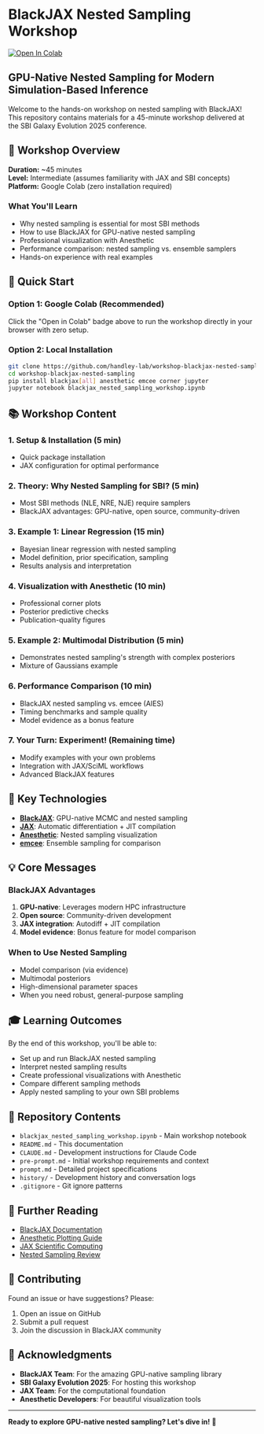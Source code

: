 # BlackJAX Nested Sampling Workshop

[![Open In Colab](https://colab.research.google.com/assets/colab-badge.svg)](https://colab.research.google.com/github/handley-lab/workshop-blackjax-nested-sampling/blob/main/blackjax_nested_sampling_workshop.ipynb)

## GPU-Native Nested Sampling for Modern Simulation-Based Inference

Welcome to the hands-on workshop on nested sampling with BlackJAX! This repository contains materials for a 45-minute workshop delivered at the SBI Galaxy Evolution 2025 conference.

## 🎯 Workshop Overview

**Duration:** ~45 minutes  
**Level:** Intermediate (assumes familiarity with JAX and SBI concepts)  
**Platform:** Google Colab (zero installation required)

### What You'll Learn

- Why nested sampling is essential for most SBI methods
- How to use BlackJAX for GPU-native nested sampling
- Professional visualization with Anesthetic
- Performance comparison: nested sampling vs. ensemble samplers
- Hands-on experience with real examples

## 🚀 Quick Start

### Option 1: Google Colab (Recommended)
Click the "Open in Colab" badge above to run the workshop directly in your browser with zero setup.

### Option 2: Local Installation
```bash
git clone https://github.com/handley-lab/workshop-blackjax-nested-sampling.git
cd workshop-blackjax-nested-sampling
pip install blackjax[all] anesthetic emcee corner jupyter
jupyter notebook blackjax_nested_sampling_workshop.ipynb
```

## 📚 Workshop Content

### 1. Setup & Installation (5 min)
- Quick package installation
- JAX configuration for optimal performance

### 2. Theory: Why Nested Sampling for SBI? (5 min)
- Most SBI methods (NLE, NRE, NJE) require samplers
- BlackJAX advantages: GPU-native, open source, community-driven

### 3. Example 1: Linear Regression (15 min)
- Bayesian linear regression with nested sampling
- Model definition, prior specification, sampling
- Results analysis and interpretation

### 4. Visualization with Anesthetic (10 min)
- Professional corner plots
- Posterior predictive checks
- Publication-quality figures

### 5. Example 2: Multimodal Distribution (5 min)
- Demonstrates nested sampling's strength with complex posteriors
- Mixture of Gaussians example

### 6. Performance Comparison (10 min)
- BlackJAX nested sampling vs. emcee (AIES)
- Timing benchmarks and sample quality
- Model evidence as a bonus feature

### 7. Your Turn: Experiment! (Remaining time)
- Modify examples with your own problems
- Integration with JAX/SciML workflows
- Advanced BlackJAX features

## 🔧 Key Technologies

- **[BlackJAX](https://github.com/handley-lab/blackjax)**: GPU-native MCMC and nested sampling
- **[JAX](https://jax.readthedocs.io/)**: Automatic differentiation + JIT compilation
- **[Anesthetic](https://anesthetic.readthedocs.io/)**: Nested sampling visualization
- **[emcee](https://emcee.readthedocs.io/)**: Ensemble sampling for comparison

## 💡 Core Messages

### BlackJAX Advantages
1. **GPU-native**: Leverages modern HPC infrastructure
2. **Open source**: Community-driven development
3. **JAX integration**: Autodiff + JIT compilation
4. **Model evidence**: Bonus feature for model comparison

### When to Use Nested Sampling
- Model comparison (via evidence)
- Multimodal posteriors
- High-dimensional parameter spaces
- When you need robust, general-purpose sampling

## 🎓 Learning Outcomes

By the end of this workshop, you'll be able to:
- Set up and run BlackJAX nested sampling
- Interpret nested sampling results
- Create professional visualizations with Anesthetic
- Compare different sampling methods
- Apply nested sampling to your own SBI problems

## 📁 Repository Contents

- `blackjax_nested_sampling_workshop.ipynb` - Main workshop notebook
- `README.md` - This documentation  
- `CLAUDE.md` - Development instructions for Claude Code
- `pre-prompt.md` - Initial workshop requirements and context
- `prompt.md` - Detailed project specifications
- `history/` - Development history and conversation logs
- `.gitignore` - Git ignore patterns

## 📖 Further Reading

- [BlackJAX Documentation](https://github.com/handley-lab/blackjax)
- [Anesthetic Plotting Guide](https://anesthetic.readthedocs.io/en/latest/plotting.html)
- [JAX Scientific Computing](https://jax.readthedocs.io/en/latest/)
- [Nested Sampling Review](https://arxiv.org/abs/2205.15570)

## 🤝 Contributing

Found an issue or have suggestions? Please:
1. Open an issue on GitHub
2. Submit a pull request
3. Join the discussion in BlackJAX community

## 🙏 Acknowledgments

- **BlackJAX Team**: For the amazing GPU-native sampling library
- **SBI Galaxy Evolution 2025**: For hosting this workshop
- **JAX Team**: For the computational foundation
- **Anesthetic Developers**: For beautiful visualization tools

---

**Ready to explore GPU-native nested sampling? Let's dive in!** 🚀